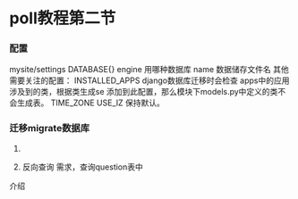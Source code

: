 poll教程第二节
===
### 配置
mysite/settings
DATABASE{} engine 用哪种数据库 name 数据储存文件名
其他需要关注的配置：
INSTALLED_APPS django数据库迁移时会检查
apps中的应用涉及到的类，根据类生成se
添加到此配置，那么模块下models.py中定义的类不会生成表。
TIME_ZONE USE_IZ 保持默认。

### 迁移migrate数据库
1. 


7. 反向查询
需求，查询question表中





介绍